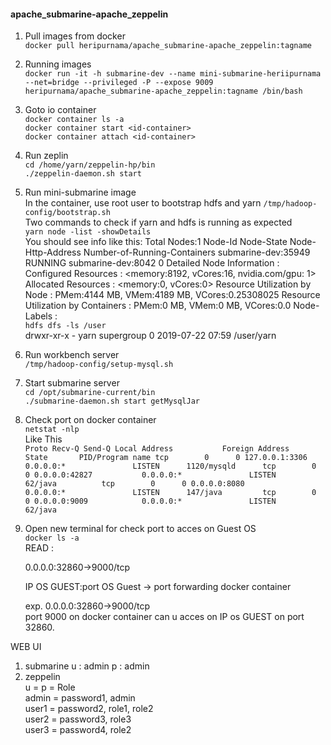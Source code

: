 #### apache_submarine-apache_zeppelin

1. Pull images from docker<br>
    ``` docker pull heripurnama/apache_submarine-apache_zeppelin:tagname ```
2. Running images <br>
    ``` docker run -it -h submarine-dev --name mini-submarine-heriipurnama --net=bridge --privileged -P --expose 9009 heripurnama/apache_submarine-apache_zeppelin:tagname /bin/bash ```
3. Goto io container <br>
    ``` docker container ls -a ``` <br>
    ```docker container start <id-container> ```<br>
    ```docker container attach <id-container> ```
3. Run zeplin <br>
    ``` cd /home/yarn/zeppelin-hp/bin ```<br>
    ```./zeppelin-daemon.sh start ```
3. Run mini-submarine image <br>
     In the container, use root user to bootstrap hdfs and yarn
    ``` /tmp/hadoop-config/bootstrap.sh ``` <br>
    Two commands to check if yarn and hdfs is running as expected <br>
    ``` yarn node -list -showDetails ``` <br>
        You should see info like this:
            Total Nodes:1
            Node-Id      Node-State	Node-Http-Address	Number-of-Running-Containers
    submarine-dev:35949         RUNNING	submarine-dev:8042                            0
    Detailed Node Information :
    Configured Resources : <memory:8192, vCores:16, nvidia.com/gpu: 1>
    Allocated Resources : <memory:0, vCores:0>
    Resource Utilization by Node : PMem:4144 MB, VMem:4189 MB, VCores:0.25308025
    Resource Utilization by Containers : PMem:0 MB, VMem:0 MB, VCores:0.0
    Node-Labels : <br>
    ``` hdfs dfs -ls /user ``` <br>
    drwxr-xr-x - yarn supergroup 0 2019-07-22 07:59 /user/yarn <br>
4. Run workbench server <br>
    ``` /tmp/hadoop-config/setup-mysql.sh ```
5. Start submarine server <br>
    ``` cd /opt/submarine-current/bin ``` <br>
    ``` ./submarine-daemon.sh start getMysqlJar ```
6. Check port on docker container <br>
   ``` netstat -nlp ``` <br> Like This<br>
   `` Proto Recv-Q Send-Q Local Address           Foreign Address         State       PID/Program name
tcp        0      0 127.0.0.1:3306          0.0.0.0:*               LISTEN      1120/mysqld     
tcp        0      0 0.0.0.0:42827           0.0.0.0:*               LISTEN      62/java         
tcp        0      0 0.0.0.0:8080            0.0.0.0:*               LISTEN      147/java        
tcp        0      0 0.0.0.0:9009            0.0.0.0:*               LISTEN      62/java   ``<br>
7. Open new terminal for check port to acces on Guest OS <br>
   ``` docker ls -a ``` <br>
   READ : <br>
   
   0.0.0.0:32860->9000/tcp <br>

   IP OS GUEST:port OS Guest -> port forwarding docker container <br>

   exp. 0.0.0.0:32860->9000/tcp <br>
   port 9000 on docker container can u acces on IP os GUEST on port 32860.



WEB UI
1. submarine 
    u : admin
    p : admin
2. zeppelin <br>
    u  = p       = Role <br>
admin = password1, admin <br>
user1 = password2, role1, role2 <br>
user2 = password3, role3 <br>
user3 = password4, role2 